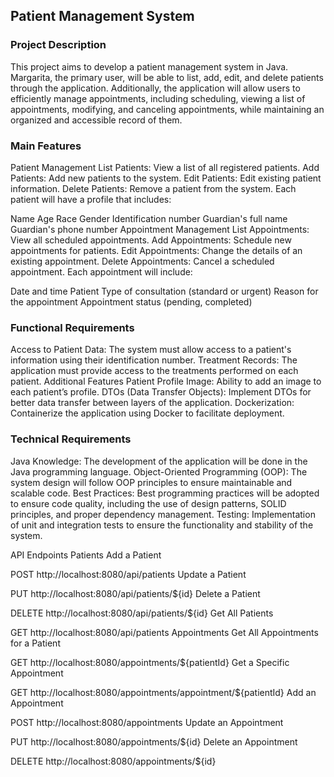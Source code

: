 ## Patient Management System

### Project Description
This project aims to develop a patient management system in Java. Margarita, the primary user, will be able to list, add, edit, and delete patients through the application. Additionally, the application will allow users to efficiently manage appointments, including scheduling, viewing a list of appointments, modifying, and canceling appointments, while maintaining an organized and accessible record of them.

### Main Features
Patient Management
List Patients: View a list of all registered patients.
Add Patients: Add new patients to the system.
Edit Patients: Edit existing patient information.
Delete Patients: Remove a patient from the system.
Each patient will have a profile that includes:

Name
Age
Race
Gender
Identification number
Guardian's full name
Guardian's phone number
Appointment Management
List Appointments: View all scheduled appointments.
Add Appointments: Schedule new appointments for patients.
Edit Appointments: Change the details of an existing appointment.
Delete Appointments: Cancel a scheduled appointment.
Each appointment will include:

Date and time
Patient
Type of consultation (standard or urgent)
Reason for the appointment
Appointment status (pending, completed)

### Functional Requirements
Access to Patient Data: The system must allow access to a patient's information using their identification number.
Treatment Records: The application must provide access to the treatments performed on each patient.
Additional Features
Patient Profile Image: Ability to add an image to each patient’s profile.
DTOs (Data Transfer Objects): Implement DTOs for better data transfer between layers of the application.
Dockerization: Containerize the application using Docker to facilitate deployment.

### Technical Requirements
Java Knowledge: The development of the application will be done in the Java programming language.
Object-Oriented Programming (OOP): The system design will follow OOP principles to ensure maintainable and scalable code.
Best Practices: Best programming practices will be adopted to ensure code quality, including the use of design patterns, SOLID principles, and proper dependency management.
Testing: Implementation of unit and integration tests to ensure the functionality and stability of the system.

API Endpoints
Patients
Add a Patient

POST http://localhost:8080/api/patients
Update a Patient

PUT http://localhost:8080/api/patients/${id}
Delete a Patient

DELETE http://localhost:8080/api/patients/${id}
Get All Patients

GET http://localhost:8080/api/patients
Appointments
Get All Appointments for a Patient

GET http://localhost:8080/appointments/${patientId}
Get a Specific Appointment

GET http://localhost:8080/appointments/appointment/${patientId}
Add an Appointment

POST http://localhost:8080/appointments
Update an Appointment

PUT http://localhost:8080/appointments/${id}
Delete an Appointment

DELETE http://localhost:8080/appointments/${id}

